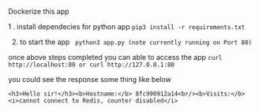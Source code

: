 Dockerize this app 

1 . install dependecies for python app
  ```pip3 install -r requirements.txt```

2. to start the app
    ``` python3 app.py (note currently running on Port 80)```

once above steps completed you can able to access the app 
`curl http://localhost:80 or curl http://127.0.0.1:80 `

you could see the response some thing like below 

  ```<h3>Hello sir!</h3><b>Hostname:</b> 8fc990912a14<br/><b>Visits:</b> <i>cannot connect to Redis, counter disabled</i>```

